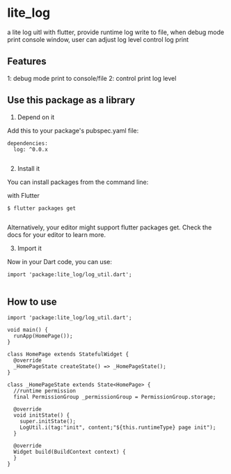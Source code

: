 # lite_log

a lite log uitl with flutter, provide runtime log write to file,  when debug mode print console window, user can adjust log level control log print

## Features

1: debug mode print to console/file
2: control print log level

## Use this package as a library 

1. Depend on it

Add this to your package's pubspec.yaml file:

```
dependencies:
  log: ^0.0.x
  
```

2. Install it

You can install packages from the command line:

with Flutter


```
$ flutter packages get
  
```

Alternatively, your editor might support flutter packages get. Check the docs for your editor to learn more.

3. Import it

Now in your Dart code, you can use:

```
import 'package:lite_log/log_util.dart';
  
```

## How to use 

```
import 'package:lite_log/log_util.dart';

void main() {
  runApp(HomePage());
}  

class HomePage extends StatefulWidget {
  @override
  _HomePageState createState() => _HomePageState();
}

class _HomePageState extends State<HomePage> {
  //runtime permission
  final PermissionGroup _permissionGroup = PermissionGroup.storage;

  @override
  void initState() {
    super.initState();
    LogUtil.i(tag:"init", content;"${this.runtimeType} page init");
  }

  @override
  Widget build(BuildContext context) {
  }
}  
```